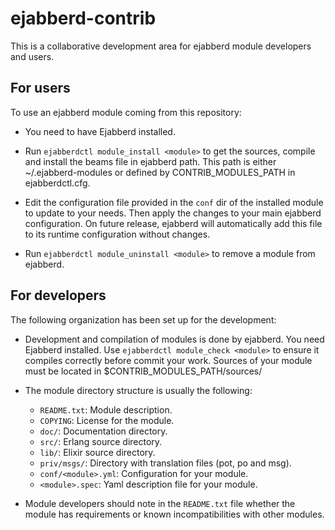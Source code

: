 ejabberd-contrib
================

This is a collaborative development area for ejabberd module developers
and users.


For users
---------

To use an ejabberd module coming from this repository:

- You need to have Ejabberd installed.

- Run `ejabberdctl module_install <module>` to get the sources, compile and
  install the beams file in ejabberd path. This path is either ~/.ejabberd-modules
  or defined by CONTRIB\_MODULES\_PATH in ejabberdctl.cfg.

- Edit the configuration file provided in the `conf` dir of the installed
  module to update to your needs. Then apply the changes to your main ejabberd
  configuration. On future release, ejabberd will automatically add this file
  to its runtime configuration without changes.

- Run `ejabberdctl module_uninstall <module>` to remove a module from ejabberd.

For developers
--------------

The following organization has been set up for the development:

- Development and compilation of modules is done by ejabberd. You need
  Ejabberd installed. Use `ejabberdctl module_check <module>` to ensure
  it compiles correctly before commit your work. Sources of your module
  must be located in $CONTRIB\_MODULES\_PATH/sources/<module>

- The module directory structure is usually the following:
    * `README.txt`: Module description.
    * `COPYING`: License for the module.
    * `doc/`: Documentation directory.
    * `src/`: Erlang source directory.
    * `lib/`: Elixir source directory.
    * `priv/msgs/`: Directory with translation files (pot, po and msg).
    * `conf/<module>.yml`: Configuration for your module.
    * `<module>.spec`: Yaml description file for your module.

- Module developers should note in the `README.txt` file whether the
  module has requirements or known incompatibilities with other modules.
